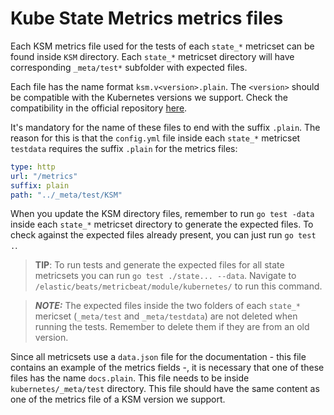 # Kube State Metrics metrics files

Each KSM metrics file used for the tests of each `state_*` metricset can be found inside `KSM` directory. Each `state_*` metricset directory will have corresponding `_meta/test*` subfolder with expected files.

Each file has the name format `ksm.v<version>.plain`. The `<version>` should be compatible with the Kubernetes versions we support. Check the compatibility in the official repository [here](https://github.com/kubernetes/kube-state-metrics#compatibility-matrix).

It's mandatory for the name of these files to end with the suffix `.plain`. The reason for this is that the `config.yml` file inside each `state_*` metricset `testdata` requires the suffix `.plain` for the metrics files:

```yaml
type: http
url: "/metrics"
suffix: plain
path: "../_meta/test/KSM"
```


When you update the KSM directory files, remember to run `go test -data` inside each `state_*` metricset directory to generate the expected files. To check against the expected files already present, you can just run `go test .`.

> **TIP**: To run tests and generate the expected files for all state metricsets you can run `go test ./state... --data`. Navigate to `/elastic/beats/metricbeat/module/kubernetes/` to run this command.

> **_NOTE:_**  The expected files inside the two folders of each `state_*` mericset (`_meta/test` and `_meta/testdata`) are not deleted when running the tests. Remember to delete them if they are from an old version.


Since all metricsets use a `data.json` file for the documentation - this file contains an example of the metrics fields -, it is necessary that one of these files has the name `docs.plain`. This file needs to be inside `kubernetes/_meta/test` directory. This file should have the same content as one of the metrics file of a KSM version we support.
